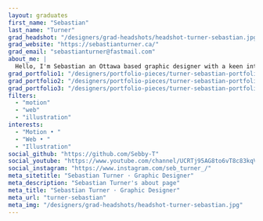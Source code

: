 ```yaml
---
layout: graduates
first_name: "Sebastian"
last_name: "Turner"
grad_headshot: "/designers/grad-headshots/headshot-turner-sebastian.jpg"
grad_website: "https://sebastianturner.ca/"
grad_email: "sebastianturner@fastmail.com"
about_me: |
  Hello, I'm Sebastian an Ottawa based graphic designer with a keen interest in motion graphics, web development and building legos.
grad_portfolio1: "/designers/portfolio-pieces/turner-sebastian-portfolio1.jpg"
grad_portfolio2: "/designers/portfolio-pieces/turner-sebastian-portfolio2.jpg"
grad_portfolio3: "/designers/portfolio-pieces/turner-sebastian-portfolio3.jpg"
filters:
  - "motion"
  - "web"
  - "illustration"
interests:
  - "Motion • "
  - "Web • "
  - "Illustration"
social_github: "https://github.com/Sebby-T"
social_youtube: "https://www.youtube.com/channel/UCRTj95AG8to6vT8c83kqVAw"
social_instagram: "https://www.instagram.com/seb_turner_/"
meta_sitetitle: "Sebastian Turner · Graphic Designer"
meta_description: "Sebastian Turner's about page"
meta_title: "Sebastian Turner · Graphic Designer"
meta_url: "turner-sebastian"
meta_img: "/designers/grad-headshots/headshot-turner-sebastian.jpg"
---
```

